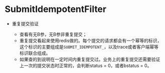 # SubmitIdempotentFilter

* 重复提交验证

  * 查看有无B参，无B参非重复提交；
  * 重复提交看起来使用redis做的。每个提交的请求都会有一个幂等的标识，这个标识的主要组成是`SUBMIT_IDEMPOTENT_`​，以及trace或者客户端幂等标识联合组成。
  * 如果查的到说明在一定时间内重复提交过。业务上的重复提交还需要验证上一次的提交状态时正常的，会判断status = 0，或者bstatus = 0。

‍

‍
